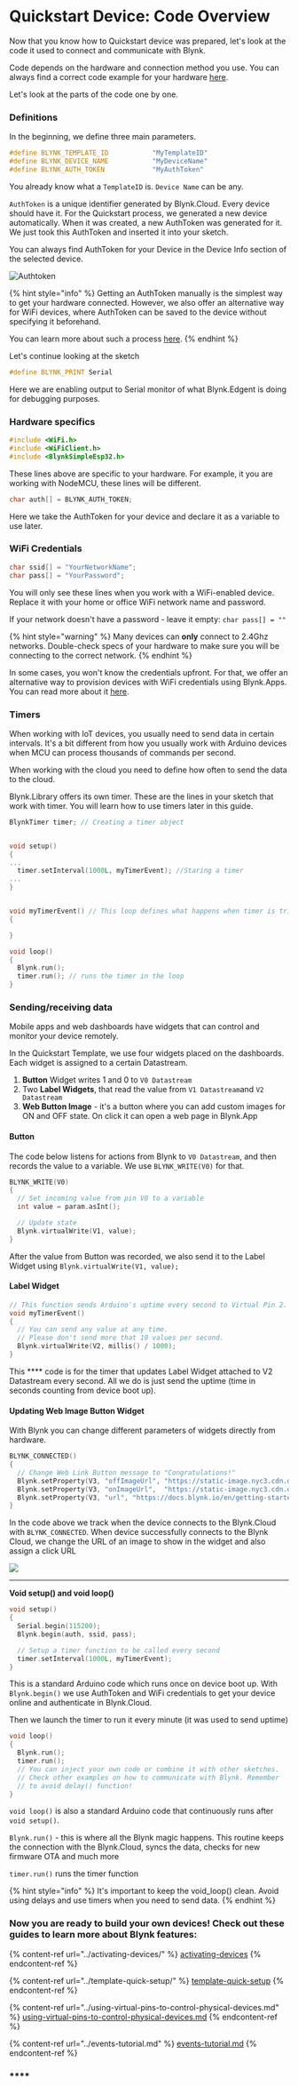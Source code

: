 # Quickstart Device: Code Overview

Now that you know how to Quickstart device was prepared, let's look at the code it used to connect and communicate with Blynk.

Code depends on the hardware and connection method you use. You can always find a correct code example for your hardware [here](https://examples.blynk.cc/).

Let's look at the parts of the code one by one.



### Definitions

In the beginning, we define three main parameters.

```cpp
#define BLYNK_TEMPLATE_ID           "MyTemplateID"
#define BLYNK_DEVICE_NAME           "MyDeviceName"
#define BLYNK_AUTH_TOKEN            "MyAuthToken"
```

You already know what a `TemplateID` is. `Device Name` can be any.&#x20;

`AuthToken` is a unique identifier generated by Blynk.Cloud. Every device should have it. For the Quickstart process, we generated a new device automatically. When it was created, a new AuthToken was generated for it. We just took this AuthToken and inserted it into your sketch.&#x20;

You can always find AuthToken for your Device in the Device Info section of the selected device.

![Authtoken](https://user-images.githubusercontent.com/72824404/120668495-300a0180-c497-11eb-8858-9dbf413d787f.png)

{% hint style="info" %}
Getting an AuthToken manually is the simplest way to get your hardware connected. However, we also offer an alternative way for WiFi devices, where AuthToken can be saved to the device without specifying it beforehand.&#x20;

You can learn more about such a process [here](../activating-devices/#a-wifi-provisioning-using-blynk-edgent).
{% endhint %}



Let's continue looking at the sketch

```cpp
#define BLYNK_PRINT Serial
```

Here we are enabling output to Serial monitor of what Blynk.Edgent is doing for debugging purposes.



### Hardware specifics

```cpp
#include <WiFi.h>
#include <WiFiClient.h>
#include <BlynkSimpleEsp32.h>
```

These lines above are specific to your hardware. For example, it you are working with NodeMCU, these lines will be different.



```cpp
char auth[] = BLYNK_AUTH_TOKEN;
```

Here we take the AuthToken for your device and declare it as a variable to use later.&#x20;



### WiFi Credentials

```cpp
char ssid[] = "YourNetworkName";
char pass[] = "YourPassword";
```

You will only see these lines when you work with a WiFi-enabled device. Replace it with your home or office WiFi network name and password.&#x20;

If your network doesn't have a password - leave it empty: `char pass[] = ""`

{% hint style="warning" %}
Many devices can **only** connect to 2.4Ghz networks. Double-check specs of your hardware to make sure you will be connecting to the correct network.
{% endhint %}

In some cases, you won't know the credentials upfront. For that, we offer an alternative way to provision devices with WiFi credentials using Blynk.Apps. You can read more about it [here](../activating-devices/blynk-edgent-wifi-provisioning.md).

###

### Timers

When working with IoT devices, you usually need to send data in certain intervals. It's a bit different from how you usually work with Arduino devices when MCU can process thousands of commands per second.&#x20;

When working with the cloud you need to define how often to send the data to the cloud.

Blynk.Library offers its own timer. These are the lines in your sketch that work with timer. You will learn how to use timers later in this guide.

```cpp
BlynkTimer timer; // Creating a timer object


void setup()
{
...
  timer.setInterval(1000L, myTimerEvent); //Staring a timer
...  
}


void myTimerEvent() // This loop defines what happens when timer is triggered
{

}

void loop()
{
  Blynk.run();
  timer.run(); // runs the timer in the loop
}
```





### Sending/receiving data&#x20;

Mobile apps and web dashboards have widgets that can control and monitor your device remotely.

In the Quickstart Template, we use four widgets placed on the dashboards. Each widget is assigned to a certain Datastream.&#x20;

1. **Button** Widget writes 1 and 0 to `V0 Datastream`
2. Two **Label Widgets**,  that read the value from `V1 Datastream`and `V2 Datastream`
3. **Web Button Image** - it's a button where you can add custom images for ON and OFF state. On click it can open a web page in Blynk.App



#### Button

The code below listens for actions from Blynk to `V0 Datastream`,  and then records the value to a variable. We use `BLYNK_WRITE(V0)` for that.

```cpp
BLYNK_WRITE(V0)
{
  // Set incoming value from pin V0 to a variable
  int value = param.asInt();

  // Update state
  Blynk.virtualWrite(V1, value);
}
```

After the value from Button was recorded, we also send it to the Label Widget using `Blynk.virtualWrite(V1, value);`



#### Label Widget

```cpp
// This function sends Arduino's uptime every second to Virtual Pin 2.
void myTimerEvent()
{
  // You can send any value at any time.
  // Please don't send more that 10 values per second.
  Blynk.virtualWrite(V2, millis() / 1000);
}
```

This **** code is for the timer that updates Label Widget attached to  V2 Datastream every second. All we do is just send the uptime (time in seconds counting from device boot up).



#### Updating Web Image Button Widget

With Blynk you can change different parameters of widgets directly from hardware.&#x20;

```cpp
BLYNK_CONNECTED()
{
  // Change Web Link Button message to "Congratulations!"
  Blynk.setProperty(V3, "offImageUrl", "https://static-image.nyc3.cdn.digitaloceanspaces.com/general/fte/congratulations.png");
  Blynk.setProperty(V3, "onImageUrl",  "https://static-image.nyc3.cdn.digitaloceanspaces.com/general/fte/congratulations_pressed.png");
  Blynk.setProperty(V3, "url", "https://docs.blynk.io/en/getting-started/template-quick-setup");
}
```

In the code above we track when the device connects to the Blynk.Cloud with `BLYNK_CONNECTED`. When device successfully connects to the Blynk Cloud, we change the URL of an image to show in the widget and also assign a click URL

![](../../.gitbook/assets/blynk-quickstart-image-widget-update-property.jpg)

****

**Void setup() and void loop()**

```cpp
void setup()
{
  Serial.begin(115200);
  Blynk.begin(auth, ssid, pass);

  // Setup a timer function to be called every second
  timer.setInterval(1000L, myTimerEvent);
}
```

This is a standard Arduino code which runs once on device boot up. With `Blynk.begin()` we use AuthToken and WiFi credentials to get your device online and authenticate in Blynk.Cloud.&#x20;

Then we launch the timer to run it every minute (it was used to send uptime)

```cpp
void loop()
{
  Blynk.run();
  timer.run();
  // You can inject your own code or combine it with other sketches.
  // Check other examples on how to communicate with Blynk. Remember
  // to avoid delay() function!
}
```

`void loop()` is also a standard Arduino code that continuously runs after `void setup()`.&#x20;

`Blynk.run()` - this is where all the Blynk magic happens. This routine keeps the connection with the Blynk.Cloud, syncs the data, checks for new firmware OTA and much more

&#x20;`timer.run()` runs the timer function

{% hint style="info" %}
It's important to keep the void\_loop() clean. Avoid using delays and use timers when you need to send data.&#x20;
{% endhint %}

### **Now you are ready to build your own devices!** Check out these guides to learn more about Blynk features:

{% content-ref url="../activating-devices/" %}
[activating-devices](../activating-devices/)
{% endcontent-ref %}

{% content-ref url="../template-quick-setup/" %}
[template-quick-setup](../template-quick-setup/)
{% endcontent-ref %}

{% content-ref url="../using-virtual-pins-to-control-physical-devices.md" %}
[using-virtual-pins-to-control-physical-devices.md](../using-virtual-pins-to-control-physical-devices.md)
{% endcontent-ref %}

{% content-ref url="../events-tutorial.md" %}
[events-tutorial.md](../events-tutorial.md)
{% endcontent-ref %}





### &#x20;****&#x20;

###
